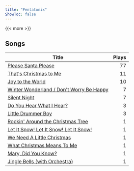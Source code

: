 ```yaml
---
title: "Pentatonix"
ShowToc: false
---
```


{{< more >}}

## Songs
Title | Plays 
----- | -----: 
[Please Santa Please](/songs/please-santa-please) | 77
[That's Christmas to Me](/songs/thats-christmas-to-me) | 11
[Joy to the World](/songs/joy-to-the-world) | 10
[Winter Wonderland / Don't Worry Be Happy](/songs/winter-wonderland-dont-worry-be-happy) | 7
[Silent Night](/songs/silent-night) | 7
[Do You Hear What I Hear?](/songs/do-you-hear-what-i-hear) | 3
[Little Drummer Boy](/songs/little-drummer-boy) | 3
[Rockin' Around the Christmas Tree](/songs/rockin-around-the-christmas-tree) | 1
[Let It Snow! Let It Snow! Let It Snow!](/songs/let-it-snow-let-it-snow-let-it-snow) | 1
[We Need A Little Christmas](/songs/we-need-a-little-christmas) | 1
[What Christmas Means To Me](/songs/what-christmas-means-to-me) | 1
[Mary, Did You Know?](/songs/mary-did-you-know) | 1
[Jingle Bells (with Orchestra)](/songs/jingle-bells-with-orchestra) | 1

